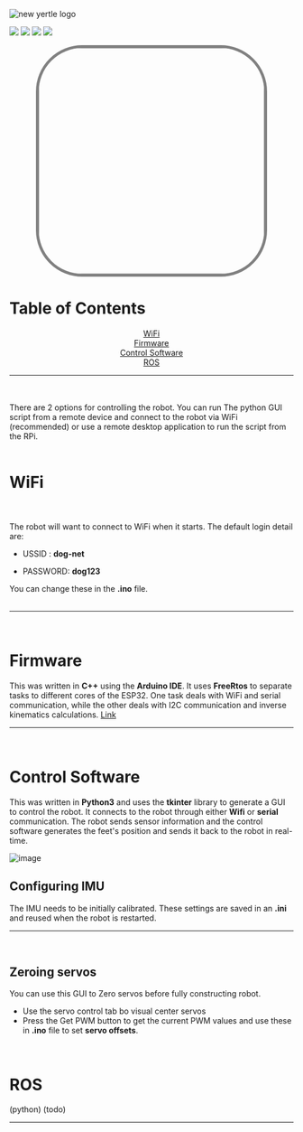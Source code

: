 ![new yertle logo](https://user-images.githubusercontent.com/12387040/177182736-baa268a0-e6b8-4a5e-a758-1f791cb3d4f0.png)
<p>
<img src="https://img.shields.io/badge/c++-%2300599C.svg?style=for-the-badge&logo=c%2B%2B&logoColor=white" /> 
<img src="https://img.shields.io/badge/ros2-%230A0FF9.svg?style=for-the-badge&logo=ros&logoColor=white" /> 
<img src="https://img.shields.io/badge/opencv-%23white.svg?style=for-the-badge&logo=opencv&logoColor=white" /> 
<img src="https://img.shields.io/badge/ubuntu 20.04-%23550055.svg?style=for-the-badge&logo=ubuntu&logoColor=white" /></p>

<img  style=" display: block;margin-left: auto;margin-right: auto;width:400px;border: 5px solid grey;border-radius:20%;
" src="https://user-images.githubusercontent.com/12387040/177196016-99242a4f-4778-4c39-b6a1-576d3acc98ad.png">
# Table of Contents 
<p  style=" display: block;margin-left: auto;margin-right: auto;text-align:center;">
<a href="#wifi">WiFi</a><br>
<a href="#Robot Firmware">Firmware</a><br>
<a href="#Control Software">Control Software</a><br>
<a href="#ros">ROS</a><br>

</p>


- - -
<br><br>
There are 2 options for controlling the robot. You can run The python GUI script from a remote device and connect to the robot via WiFi (recommended) or use a remote desktop application to run the script from the RPi.
<br><br>

# WiFi


<br><br>
The robot will want to connect to WiFi when it starts.
The default login detail are: <br>
* USSID : <b>dog-net</b>

* PASSWORD: <b>dog123</b>

You can change these in the <b>.ino</b> file.
<br><br>

</p>

- - -

<br>

# Firmware
This was written in <b>C++</b> using the <b>Arduino IDE</b>. It uses <b>FreeRtos</b> to separate tasks to different cores of the ESP32.
One task deals with WiFi and serial communication, while the other deals with I2C communication and inverse kinematics calculations. [Link](ESP32/firmware/firmware.ino)

- - -

<br>

# Control Software
This was written in <b>Python3</b> and uses the <b>tkinter</b> library to generate a GUI to control the robot. It connects to the robot through either <b>Wifi</b> or <b>serial</b> communication. The robot sends sensor information and the control software generates the feet's position and sends it back to the robot in real-time.

![image](https://user-images.githubusercontent.com/12387040/178509729-ef203f87-d7fb-4c72-958f-4f88137b29f7.png)

## Configuring IMU

The IMU needs to be initially calibrated. These settings are saved in an <b>.ini</b> and reused when the robot is restarted.
- - -
<br>

## Zeroing servos
You can use this GUI to Zero servos before fully constructing robot.
* Use the servo control tab bo visual center servos 
* Press the Get PWM button to get the current PWM values and use these in <b>.ino</b> file to set <b>servo offsets</b>.
    

<br>


# ROS
(python)
(todo)
- - -

<br>